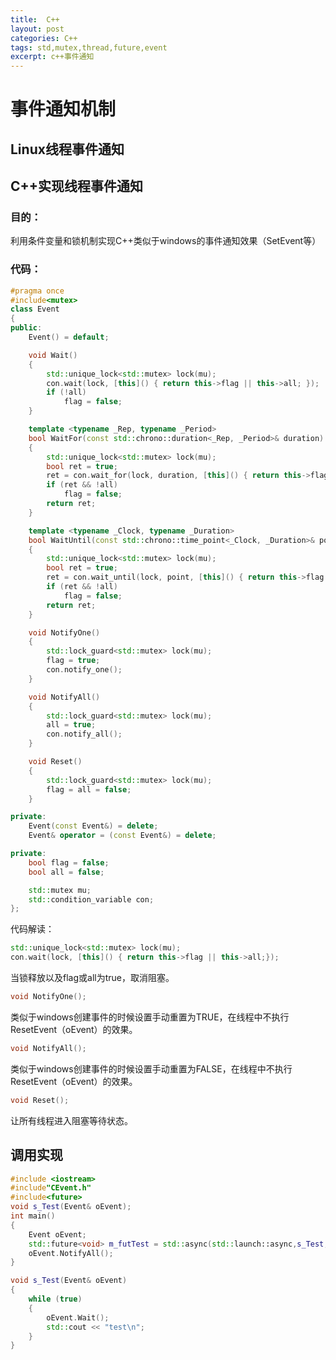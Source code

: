 ```yaml
---
title:  C++
layout: post
categories: C++
tags: std,mutex,thread,future,event
excerpt: c++事件通知
---
```

# 事件通知机制

## Linux线程事件通知

## C++实现线程事件通知

### 目的：

 利用条件变量和锁机制实现C++类似于windows的事件通知效果（SetEvent等）

### 代码：

```c++
#pragma once
#include<mutex>
class Event
{
public:
    Event() = default;

    void Wait()
    {
        std::unique_lock<std::mutex> lock(mu);
        con.wait(lock, [this]() { return this->flag || this->all; });
        if (!all)
            flag = false;
    }

    template <typename _Rep, typename _Period>
    bool WaitFor(const std::chrono::duration<_Rep, _Period>& duration)
    {
        std::unique_lock<std::mutex> lock(mu);
        bool ret = true;
        ret = con.wait_for(lock, duration, [this]() { return this->flag || this->all; });
        if (ret && !all)
            flag = false;
        return ret;
    }

    template <typename _Clock, typename _Duration>
    bool WaitUntil(const std::chrono::time_point<_Clock, _Duration>& point)
    {
        std::unique_lock<std::mutex> lock(mu);
        bool ret = true;
        ret = con.wait_until(lock, point, [this]() { return this->flag || this->all; });
        if (ret && !all)
            flag = false;
        return ret;
    }

    void NotifyOne()
    {
        std::lock_guard<std::mutex> lock(mu);
        flag = true;
        con.notify_one();
    }

    void NotifyAll()
    {
        std::lock_guard<std::mutex> lock(mu);
        all = true;
        con.notify_all();
    }

    void Reset()
    {
        std::lock_guard<std::mutex> lock(mu);
        flag = all = false;
    }

private:
    Event(const Event&) = delete;
    Event& operator = (const Event&) = delete;

private:
    bool flag = false;
    bool all = false;

    std::mutex mu;
    std::condition_variable con;
};
```

代码解读：

```c++
std::unique_lock<std::mutex> lock(mu);
con.wait(lock, [this]() { return this->flag || this->all;});
```

当锁释放以及flag或all为true，取消阻塞。

```c++
void NotifyOne();
```

类似于windows创建事件的时候设置手动重置为TRUE，在线程中不执行ResetEvent（oEvent）的效果。

```c++
void NotifyAll();
```

类似于windows创建事件的时候设置手动重置为FALSE，在线程中不执行ResetEvent（oEvent）的效果。

```c++
void Reset();    
```

让所有线程进入阻塞等待状态。

## 调用实现

```C++
#include <iostream>
#include"CEvent.h"
#include<future>
void s_Test(Event& oEvent);
int main()
{
	Event oEvent;
	std::future<void> m_futTest = std::async(std::launch::async,s_Test,std::ref(oEvent));
	oEvent.NotifyAll();
}

void s_Test(Event& oEvent)
{
	while (true)
	{
		oEvent.Wait();
		std::cout << "test\n";
	}
}
```


